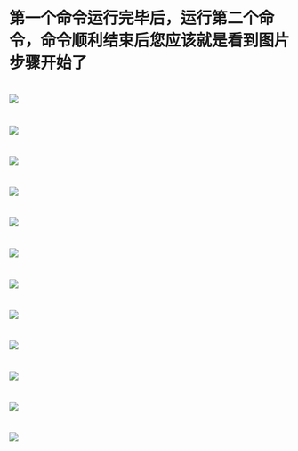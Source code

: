 # 第一个命令运行完毕后，运行第二个命令，命令顺利结束后您应该就是看到图片步骤开始了

# <img src="https://github.com/281677160/agent/blob/main/doc/baota1.png" />
# <img src="https://github.com/281677160/agent/blob/main/doc/baota2.png" />
# <img src="https://github.com/281677160/agent/blob/main/doc/baota3.png" />
# <img src="https://github.com/281677160/agent/blob/main/doc/baota4.png" />
# <img src="https://github.com/281677160/agent/blob/main/doc/baota5.png" />
# <img src="https://github.com/281677160/agent/blob/main/doc/baota6.png" />
# <img src="https://github.com/281677160/agent/blob/main/doc/baota7.png" />
# <img src="https://github.com/281677160/agent/blob/main/doc/baota8.png" />
# <img src="https://github.com/281677160/agent/blob/main/doc/baota9.png" />
# <img src="https://github.com/281677160/agent/blob/main/doc/baota10.png" />
# <img src="https://github.com/281677160/agent/blob/main/doc/baota11.png" />
# <img src="https://github.com/281677160/agent/blob/main/doc/baota12.png" />

